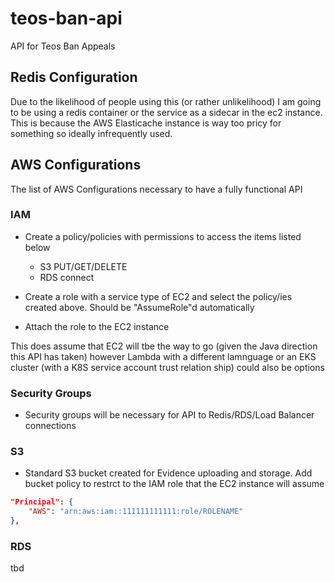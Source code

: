 # teos-ban-api
API for Teos Ban Appeals

## Redis Configuration

Due to the likelihood of people using this (or rather unlikelihood) I am going to be using a redis container or the service as a sidecar in the ec2 instance. This is because the AWS Elasticache instance is way too pricy for something so ideally infrequently used.

## AWS Configurations

The list of AWS Configurations necessary to have a fully functional API

### IAM

- Create a policy/policies with permissions to access the items listed below
    - S3 PUT/GET/DELETE
    - RDS connect

- Create a role with a service type of EC2 and select the policy/ies created above. Should be "AssumeRole"d automatically
- Attach the role to the EC2 instance

This does assume that EC2 will tbe the way to go (given the Java direction this API has taken) however Lambda with a different lamnguage or an EKS cluster (with a K8S service account trust relation ship) could also be options

### Security Groups

- Security groups will be necessary for API to Redis/RDS/Load Balancer connections

### S3

- Standard S3 bucket created for Evidence uploading and storage. Add bucket policy to restrct to the IAM role that the EC2 instance will assume

```json
"Principal": {
    "AWS": "arn:aws:iam::111111111111:role/ROLENAME"
},
```

### RDS

tbd